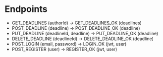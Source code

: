 # Endpoints

+ GET_DEADLINES (authorId) -> GET_DEADLINES_OK (deadlines)
+ POST_DEADLINE (deadline) -> POST_DEADLINE_OK (deadline)
+ PUT_DEADLINE (deadlineId, deadline) -> PUT_DEADLINE_OK (deadline) 
+ DELETE_DEADLINE (deadlineId) -> DELETE_DEADLINE_OK (deadline)
+ POST_LOGIN (email, password) -> LOGIN_OK (jwt, user)
+ POST_REGISTER (user) -> REGISTER_OK (jwt, user)
